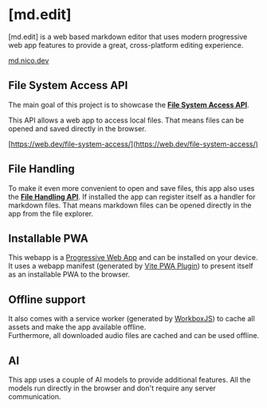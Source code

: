 # \[md.edit\]

\[md.edit\] is a web based markdown editor that uses modern progressive web app features to provide a great, cross-platform editing experience.

[md.nico.dev](https://md.nico.dev/)

## File System Access API

The main goal of this project is to showcase the **[File System Access API](https://wicg.github.io/file-system-access/)**.

This API allows a web app to access local files. That means files can be opened and saved directly in the browser.

[https://web.dev/file-system-access/](https://web.dev/file-system-access/)

## File Handling
To make it even more convenient to open and save files, this app also uses the **[File Handling API](https://web.dev/file-handling/)**. If installed the app can register itself as a handler for markdown files. That means markdown files can be opened directly in the app from the file explorer.

## Installable PWA
This webapp is a [Progressive Web App](https://web.dev/progressive-web-apps/) and can be installed on your device.  
It uses a webapp manifest (generated by [Vite PWA Plugin](https://vite-pwa-org.netlify.app/)) to present itself as an installable PWA to the browser.

## Offline support
It also comes with a service worker (generated by [WorkboxJS](https://developer.chrome.com/docs/workbox/)) to cache all assets and make the app available offline.  
Furthermore, all downloaded audio files are cached and can be used offline.

## AI
This app uses a couple of AI models to provide additional features. All the models run directly in the browser and don't require any server communication.

